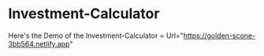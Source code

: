 # Investment-Calculator
Here's the Demo of the Investment-Calculator = Url="https://golden-scone-3bb564.netlify.app"
